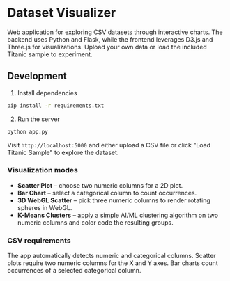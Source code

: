 # Dataset Visualizer

Web application for exploring CSV datasets through interactive charts. The backend uses Python and Flask, while the frontend leverages D3.js and Three.js for visualizations. Upload your own data or load the included Titanic sample to experiment.

## Development

1. Install dependencies

```bash
pip install -r requirements.txt
```

2. Run the server

```bash
python app.py
```

Visit `http://localhost:5000` and either upload a CSV file or click "Load Titanic Sample" to explore the dataset.

### Visualization modes

* **Scatter Plot** – choose two numeric columns for a 2D plot.
* **Bar Chart** – select a categorical column to count occurrences.
* **3D WebGL Scatter** – pick three numeric columns to render rotating spheres in WebGL.
* **K-Means Clusters** – apply a simple AI/ML clustering algorithm on two numeric columns and color code the resulting groups.

### CSV requirements

The app automatically detects numeric and categorical columns. Scatter plots require two numeric columns for the X and Y axes. Bar charts count occurrences of a selected categorical column.

